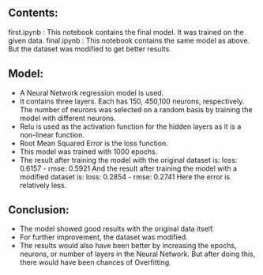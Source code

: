 ## Contents:
first.ipynb : This notebook contains the final model. It was trained on the given data.
final.ipynb :  This notebook contains the same model as above. But the dataset was modified to get better results.


## Model:
- A Neural Network regression model is used.
- It contains three layers. Each has 150, 450,100 neurons, respectively. The number of neurons was selected on a random basis by training the model with different neurons.
- Relu is used as the activation function for the hidden layers as it is a non-linear function.
- Root Mean Squared Error is the loss function.
- This model was trained with 1000 epochs.
- The result after training the model with the original dataset is: 
    loss: 0.6157 - rmse: 0.5921
    And the result after training the model with a modified dataset is:
    loss: 0.2854 - rmse: 0.2741
    Here the error is relatively less.


## Conclusion:
- The model showed good results with the original data itself.
- For further improvement, the dataset was modified.
- The results would also have been better by increasing the epochs, neurons, or number of layers in the Neural Network. But after doing this, there would have been chances of  Overfitting.